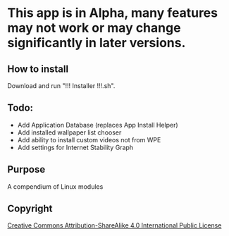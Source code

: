 # This app is in Alpha, many features may not work or may change significantly in later versions.

## How to install
Download and run "!!! Installer !!!.sh". 

## Todo:
- Add Application Database (replaces App Install Helper)
- Add installed wallpaper list chooser
- Add ability to install custom videos not from WPE
- Add settings for Internet Stability Graph

## Purpose

A compendium of Linux modules


## Copyright

[Creative Commons Attribution-ShareAlike 4.0 International Public
License](https://creativecommons.org/licenses/by-sa/4.0/deed.en)

